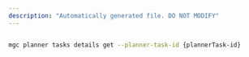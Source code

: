 ```yaml
---
description: "Automatically generated file. DO NOT MODIFY"
---
```


```bash

mgc planner tasks details get --planner-task-id {plannerTask-id}

```